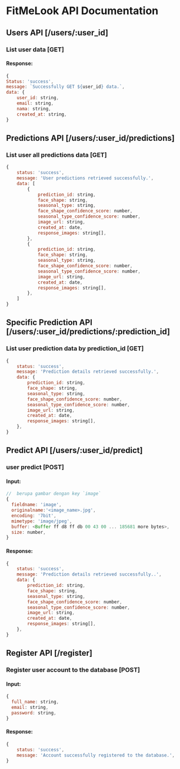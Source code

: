 # FitMeLook API Documentation

## Users API [/users/:user_id]

### List user data [GET]

#### Response:

```js
{
Status: 'success',
message: `Successfully GET ${user_id} data.`,
data: {
	user_id: string,
	email: string,
	nama: string,
	created_at: string,
}
```

## Predictions API [/users/:user_id/predictions]

### List user all predictions data [GET]

```js
{
    status: 'success',
    message: 'User predictions retrieved successfully.',
    data: [
        {
            prediction_id: string,
            face_shape: string,
            seasonal_type: string,
            face_shape_confidence_score: number,
            seasonal_type_confidence_score: number,
            image_url: string,
            created_at: date,
            response_images: string[],
        },
        {
            prediction_id: string,
            face_shape: string,
            seasonal_type: string,
            face_shape_confidence_score: number,
            seasonal_type_confidence_score: number,
            image_url: string,
            created_at: date,
            response_images: string[],
        },
    ]
}
```

## Specific Prediction API [/users/:user_id/predictions/:prediction_id]

### List user prediction data by prediction_id [GET]

```js
{
    status: 'success',
    message: 'Prediction details retrieved successfully.',
    data: {
        prediction_id: string,
        face_shape: string,
        seasonal_type: string,
        face_shape_confidence_score: number,
        seasonal_type_confidence_score: number,
        image_url: string,
        created_at: date,
        response_images: string[],
    },
}
```

## Predict API [/users/:user_id/predict]

### user predict [POST]

#### Input:

```js
//  berupa gambar dengan key `image`
{
  fieldname: 'image',
  originalname:'<image_name>.jpg',
  encoding: '7bit',
  mimetype: 'image/jpeg',
  buffer: <Buffer ff d8 ff db 00 43 00 ... 185681 more bytes>,
  size: number,
}
```

#### Response:

```js
{
    status: 'success',
    message: 'Prediction details retrieved successfully..',
    data: {
        prediction_id: string,
        face_shape: string,
        seasonal_type: string,
        face_shape_confidence_score: number,
        seasonal_type_confidence_score: number,
        image_url: string,
        created_at: date,
        response_images: string[],
    },
}
```

## Register API [/register]

### Register user account to the database [POST]

#### Input:

```js
{
  full_name: string,
  email: string,
  password: string,
}
```

#### Response:

```js
{
    status: 'success',
    message: 'Account successfully registered to the database.',
}
```
